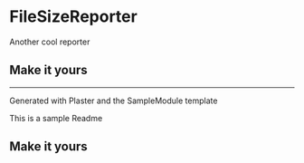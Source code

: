 # FileSizeReporter

Another cool reporter

## Make it yours

---
Generated with Plaster and the SampleModule template


This is a sample Readme

## Make it yours
